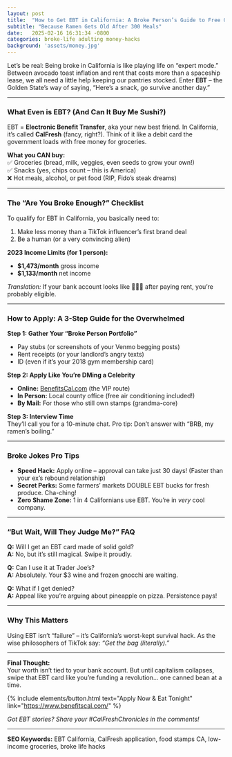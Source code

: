 ```yaml
---
layout: post
title:  "How to Get EBT in California: A Broke Person’s Guide to Free Grocery Glow-Ups"
subtitle: "Because Ramen Gets Old After 300 Meals"
date:   2025-02-16 16:31:34 -0800
categories: broke-life adulting money-hacks
background: 'assets/money.jpg'
---
```


Let’s be real: Being broke in California is like playing life on “expert mode.” Between avocado toast inflation and rent that costs more than a spaceship lease, we all need a little help keeping our pantries stocked. Enter **EBT** – the Golden State’s way of saying, “Here’s a snack, go survive another day.”

---

### What Even is EBT? (And Can It Buy Me Sushi?)  
EBT = **Electronic Benefit Transfer**, aka your new best friend. In California, it’s called **CalFresh** (fancy, right?). Think of it like a debit card the government loads with free money for groceries.  

**What you CAN buy:**  
✅ Groceries (bread, milk, veggies, even seeds to grow your own!)  
✅ Snacks (yes, chips count – this is America)  
❌ Hot meals, alcohol, or pet food (RIP, Fido’s steak dreams)  

---

### The “Are You Broke Enough?” Checklist  
To qualify for EBT in California, you basically need to:  
1. Make less money than a TikTok influencer’s first brand deal  
2. Be a human (or a very convincing alien)  

**2023 Income Limits (for 1 person):**  
- **$1,473/month** gross income  
- **$1,133/month** net income  

*Translation:* If your bank account looks like 🚨💸🚨 after paying rent, you’re probably eligible.  

---

### How to Apply: A 3-Step Guide for the Overwhelmed  

**Step 1: Gather Your “Broke Person Portfolio”**  
- Pay stubs (or screenshots of your Venmo begging posts)  
- Rent receipts (or your landlord’s angry texts)  
- ID (even if it’s your 2018 gym membership card)  

**Step 2: Apply Like You’re DMing a Celebrity**  
- **Online:** [BenefitsCal.com](https://www.benefitscal.com/) (the VIP route)  
- **In Person:** Local county office (free air conditioning included!)  
- **By Mail:** For those who still own stamps (grandma-core)  

**Step 3: Interview Time**  
They’ll call you for a 10-minute chat. Pro tip: Don’t answer with “BRB, my ramen’s boiling.”  

---

### Broke Jokes Pro Tips  
- **Speed Hack:** Apply online – approval can take just 30 days! (Faster than your ex’s rebound relationship)  
- **Secret Perks:** Some farmers’ markets DOUBLE EBT bucks for fresh produce. Cha-ching!  
- **Zero Shame Zone:** 1 in 4 Californians use EBT. You’re in *very* cool company.  

---

### “But Wait, Will They Judge Me?” FAQ  
**Q:** Will I get an EBT card made of solid gold?  
**A:** No, but it’s still magical. Swipe it proudly.  

**Q:** Can I use it at Trader Joe’s?  
**A:** Absolutely. Your $3 wine and frozen gnocchi are waiting.  

**Q:** What if I get denied?  
**A:** Appeal like you’re arguing about pineapple on pizza. Persistence pays!  

---

### Why This Matters  
Using EBT isn’t “failure” – it’s California’s worst-kept survival hack. As the wise philosophers of TikTok say: *“Get the bag (literally).”*  

---

**Final Thought:**  
Your worth isn’t tied to your bank account. But until capitalism collapses, swipe that EBT card like you’re funding a revolution… one canned bean at a time.  

{% include elements/button.html text="Apply Now & Eat Tonight" link="https://www.benefitscal.com/" %}  

*Got EBT stories? Share your #CalFreshChronicles in the comments!*  

---

**SEO Keywords:** EBT California, CalFresh application, food stamps CA, low-income groceries, broke life hacks  